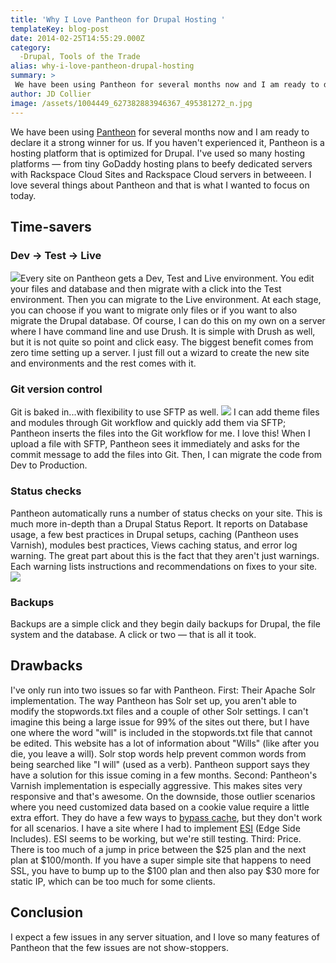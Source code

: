 ```yaml
---
title: 'Why I Love Pantheon for Drupal Hosting '
templateKey: blog-post
date: 2014-02-25T14:55:29.000Z
category: 
  -Drupal, Tools of the Trade
alias: why-i-love-pantheon-drupal-hosting
summary: > 
 We have been using Pantheon for several months now and I am ready to declare it a strong winner for us. If you haven't experienced it, Pantheon is a hosting platform that is optimized for Drupal.
author: JD Collier
image: /assets/1004449_627382883946367_495381272_n.jpg
---
```


We have been using [Pantheon](https://pantheon.io/) for several months now and I am ready to declare it a strong winner for us. If you haven't experienced it, Pantheon is a hosting platform that is optimized for Drupal. I've used so many hosting platforms — from tiny GoDaddy hosting plans to beefy dedicated servers with Rackspace Cloud Sites and Rackspace Cloud servers in betweeen. I love several things about Pantheon and that is what I wanted to focus on today.

Time-savers
-----------

### Dev -> Test -> Live

![](/assets/dev-test-live-environments.png)Every site on Pantheon gets a Dev, Test and Live environment. You edit your files and database and then migrate with a click into the Test environment. Then you can migrate to the Live environment. At each stage, you can choose if you want to migrate only files or if you want to also migrate the Drupal database. Of course, I can do this on my own on a server where I have command line and use Drush. It is simple with Drush as well, but it is not quite so point and click easy. The biggest benefit comes from zero time setting up a server. I just fill out a wizard to create the new site and environments and the rest comes with it.

### Git version control

Git is baked in...with flexibility to use SFTP as well. ![](/assets/git-sftp-combined_0.png) I can add theme files and modules through Git workflow and quickly add them via SFTP; Pantheon inserts the files into the Git workflow for me. I love this! When I upload a file with SFTP, Pantheon sees it immediately and asks for the commit message to add the files into Git. Then, I can migrate the code from Dev to Production.

### Status checks

Pantheon automatically runs a number of status checks on your site. This is much more in-depth than a Drupal Status Report. It reports on Database usage, a few best practices in Drupal setups, caching (Pantheon uses Varnish), modules best practices, Views caching status, and error log warning. The great part about this is the fact that they aren't just warnings. Each warning lists instructions and recommendations on fixes to your site. ![](/assets/status-checks.png)

### Backups

Backups are a simple click and they begin daily backups for Drupal, the file system and the database. A click or two — that is all it took.

Drawbacks
---------

I've only run into two issues so far with Pantheon. First: Their Apache Solr implementation. The way Pantheon has Solr set up, you aren't able to modify the stopwords.txt files and a couple of other Solr settings. I can't imagine this being a large issue for 99% of the sites out there, but I have one where the word "will" is included in the stopwords.txt file that cannot be edited. This website has a lot of information about "Wills" (like after you die, you leave a will). Solr stop words help prevent common words from being searched like "I will" (used as a verb). Pantheon support says they have a solution for this issue coming in a few months. Second: Pantheon's Varnish implementation is especially aggressive. This makes sites very responsive and that's awesome. On the downside, those outlier scenarios where you need customized data based on a cookie value require a little extra effort. They do have a few ways to [bypass cache](https://pantheon.io/docs/articles/sites/varnish/), but they don't work for all scenarios. I have a site where I had to implement [ESI](https://www.drupal.org/project/esi) (Edge Side Includes). ESI seems to be working, but we're still testing. Third: Price. There is too much of a jump in price between the $25 plan and the next plan at $100/month. If you have a super simple site that happens to need SSL, you have to bump up to the $100 plan and then also pay $30 more for static IP, which can be too much for some clients.

Conclusion
----------

I expect a few issues in any server situation, and I love so many features of Pantheon that the few issues are not show-stoppers.